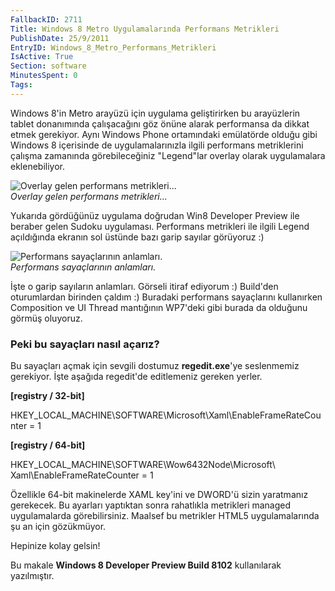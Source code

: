 ```yaml
---
FallbackID: 2711
Title: Windows 8 Metro Uygulamalarında Performans Metrikleri
PublishDate: 25/9/2011
EntryID: Windows_8_Metro_Performans_Metrikleri
IsActive: True
Section: software
MinutesSpent: 0
Tags: 
---
```

Windows 8'in Metro arayüzü için uygulama geliştirirken bu arayüzlerin
tablet donanımında çalışacağını göz önüne alarak performansa da dikkat
etmek gerekiyor. Aynı Windows Phone ortamındaki emülatörde olduğu gibi
Windows 8 içerisinde de uygulamalarınızla ilgili performans metriklerini
çalışma zamanında görebileceğiniz "Legend"lar overlay olarak
uygulamalara eklenebiliyor.

![Overlay gelen performans
metrikleri...](media/Windows_8_Metro_Performans_Metrikleri/metro_perf.jpg)\
*Overlay gelen performans metrikleri...*

Yukarıda gördüğünüz uygulama doğrudan Win8 Developer Preview ile beraber
gelen Sudoku uygulaması. Performans metrikleri ile ilgili Legend
açıldığında ekranın sol üstünde bazı garip sayılar görüyoruz :)

![Performans sayaçlarının
anlamları.](media/Windows_8_Metro_Performans_Metrikleri/metro_perf2.png)\
*Performans sayaçlarının anlamları.*

İşte o garip sayıların anlamları. Görseli itiraf ediyorum :) Build'den
oturumlardan birinden çaldım :) Buradaki performans sayaçlarını
kullanırken Composition ve UI Thread mantığının WP7'deki gibi burada da
olduğunu görmüş oluyoruz.

### Peki bu sayaçları nasıl açarız?

Bu sayaçları açmak için sevgili dostumuz **regedit.exe**'ye seslenmemiz
gerekiyor. İşte aşağıda regedit'de editlemeniz gereken yerler.

**[registry / 32-bit]**

HKEY\_LOCAL\_MACHINE\\SOFTWARE\\Microsoft\\Xaml\\EnableFrameRateCounter
= 1

**[registry / 64-bit]**

HKEY\_LOCAL\_MACHINE\\SOFTWARE\\Wow6432Node\\Microsoft\\\
Xaml\\EnableFrameRateCounter = 1

Özellikle 64-bit makinelerde XAML key'ini ve DWORD'ü sizin yaratmanız
gerekecek. Bu ayarları yaptıktan sonra rahatlıkla metrikleri managed
uygulamalarda görebilirsiniz. Maalsef bu metrikler HTML5 uygulamalarında
şu an için gözükmüyor.

Hepinize kolay gelsin!

Bu makale **Windows 8 Developer Preview Build 8102** kullanılarak
yazılmıştır.


